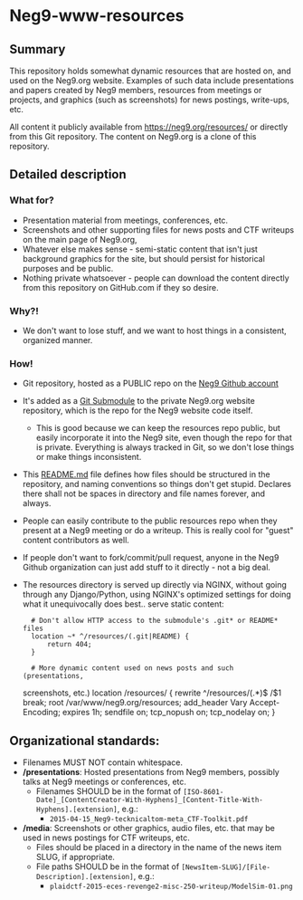 # Neg9-www-resources

## Summary
This repository holds somewhat dynamic resources that are hosted on, and used on the Neg9.org website. Examples of such data include presentations and papers created by Neg9 members, resources from meetings or projects, and graphics (such as screenshots) for news postings, write-ups, etc.

All content it publicly available from https://neg9.org/resources/ or directly from this Git repository. The content on Neg9.org is a clone of this repository.

## Detailed description

### What for?
* Presentation material from meetings, conferences, etc.
* Screenshots and other supporting files for news posts and CTF writeups on the main page of Neg9.org,
* Whatever else makes sense - semi-static content that isn't just background graphics for the site, but should persist for historical purposes and be public.
* Nothing private whatsoever - people can download the content directly from this repository on GitHub.com if they so desire.

### Why?!
* We don't want to lose stuff, and we want to host things in a consistent, organized manner.

### How!
* Git repository, hosted as a PUBLIC repo on the [Neg9 Github account](https://github.com/Neg9/Neg9-www-resources)
* It's added as a [Git Submodule](https://git-scm.herokuapp.com/book/en/v2/Git-Tools-Submodules) to the private Neg9.org website repository, which is the repo for the Neg9 website code itself.
  * This is good because we can keep the resources repo public, but easily incorporate it into the Neg9 site, even though the repo for that is private. Everything is always tracked in Git, so we don't lose things or make things inconsistent.
* This [README.md](https://github.com/Neg9/Neg9-www-resources/blob/master/README.md) file defines how files should be structured in the repository, and naming conventions so things don't get stupid. Declares there shall not be spaces in directory and file names forever, and always.
* People can easily contribute to the public resources repo when they present at a Neg9 meeting or do a writeup. This is really cool for "guest" content contributors as well.
* If people don't want to fork/commit/pull request, anyone in the Neg9 Github organization can just add stuff to it directly - not a big deal.

* The resources directory is served up directly via NGINX, without going through any Django/Python, using NGINX's optimized settings for doing what it unequivocally does best.. serve static content:

    	# Don't allow HTTP access to the submodule's .git* or README* files
    	location ~* ^/resources/(.git|README) {
    		return 404;
    	}
    
    	# More dynamic content used on news posts and such (presentations,
    screenshots, etc.)
    	location /resources/ {
    		rewrite ^/resources/(.*)$ /$1 break;
    		root /var/www/neg9.org/resources;
    		add_header Vary Accept-Encoding;
    		expires 1h;
    		sendfile on;
    		tcp_nopush on;
    		tcp_nodelay on;
    	}

## Organizational standards:

* Filenames MUST NOT contain whitespace.
* **/presentations**: Hosted presentations from Neg9 members, possibly talks at Neg9 meetings or conferences, etc.
  * Filenames SHOULD be in the format of ``[ISO-8601-Date]_[ContentCreator-With-Hyphens]_[Content-Title-With-Hyphens].[extension]``, e.g.:
    * ``2015-04-15_Neg9-tecknicaltom-meta_CTF-Toolkit.pdf``
* **/media**: Screenshots or other graphics, audio files, etc. that may be used in news postings for CTF writeups, etc.
  * Files should be placed in a directory in the name of the news item SLUG, if appropriate.
  * File paths SHOULD be in the format of ``[NewsItem-SLUG]/[File-Description].[extension]``, e.g.:
    * ``plaidctf-2015-eces-revenge2-misc-250-writeup/ModelSim-01.png``
